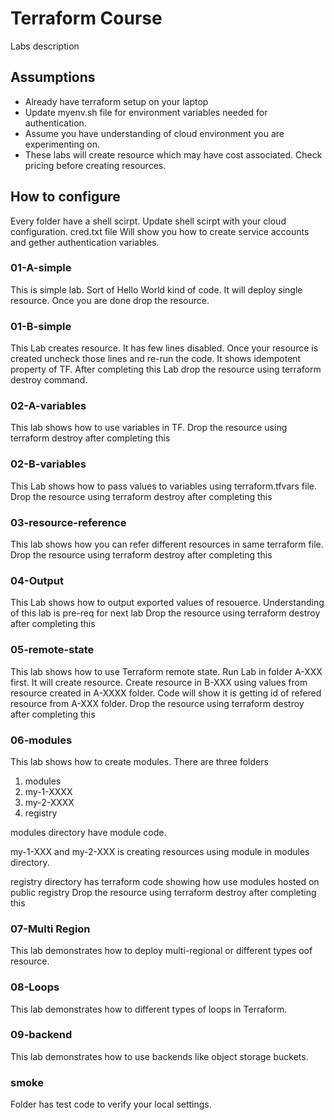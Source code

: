 # Terraform Course

Labs description

## Assumptions 
- Already have terraform setup on your laptop
- Update myenv.sh file for environment variables needed for authentication. 
- Assume you have understanding of cloud environment you are experimenting on.
- These labs will create resource which may have cost associated. Check pricing before creating resources. 

## How to configure 
Every folder have a shell scirpt. Update shell scirpt with your cloud configuration. 
cred.txt file Will show you how to create service accounts and gether authentication variables. 

### 01-A-simple

This is simple lab. Sort of Hello World kind of code. It will deploy single resource.
Once you are done drop the resource. 

### 01-B-simple

This Lab creates resource. It has few lines disabled. Once your resource is created uncheck those lines and re-run the code.
It shows idempotent property of TF. 
After completing this Lab drop the resource using terraform destroy command.

### 02-A-variables

This lab shows how to use variables in TF. 
Drop the resource using terraform destroy after completing this 

### 02-B-variables

This Lab shows how to pass values to variables using terraform.tfvars file. 
Drop the resource using terraform destroy after completing this 

### 03-resource-reference

This lab shows how you can refer different resources in same terraform file. 
Drop the resource using terraform destroy after completing this 

### 04-Output

This Lab shows how to output exported values of resouerce. Understanding of this lab is pre-req for next lab
Drop the resource using terraform destroy after completing this 

### 05-remote-state

This lab shows how to use Terraform remote state. 
Run Lab in folder A-XXX first. It will create resource. 
Create resource in B-XXX using values from resource created in A-XXXX folder. 
Code will show it is getting id of refered resource from A-XXX folder.
Drop the resource using terraform destroy after completing this 

### 06-modules

This lab shows how to create modules. 
There are three folders 
1) modules
2) my-1-XXXX
3) my-2-XXXX
4) registry

modules directory have module code.

my-1-XXX and my-2-XXX is creating resources using module in modules directory.

registry directory has terraform code showing how use modules hosted on public registry
Drop the resource using terraform destroy after completing this 

### 07-Multi Region
This lab demonstrates how to deploy multi-regional or different types oof resource.

### 08-Loops
This lab demonstrates how to different types of loops in Terraform.

### 09-backend
This lab demonstrates how to use backends like object storage buckets.

### smoke 
Folder has test code to verify your local settings.  
